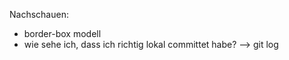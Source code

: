 Nachschauen:
* border-box modell
* wie sehe ich, dass ich richtig lokal committet habe?  --> git log